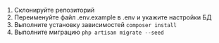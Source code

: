 1. Склонируйте репозиторий
2. Переименуйте файл .env.example в .env и укажите настройки БД
2. Выполните установку зависимостей
``
composer install
``
3. Выполните миграцию
   ``
   php artisan migrate --seed 
   ``
